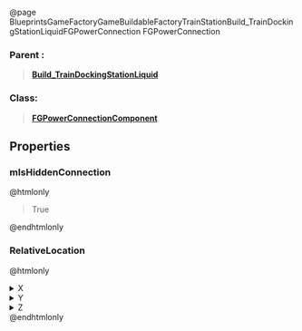 @page BlueprintsGameFactoryGameBuildableFactoryTrainStationBuild_TrainDockingStationLiquidFGPowerConnection FGPowerConnection
### Parent :
<b><a href="_blueprints_game_factory_game_buildable_factory_train_station_build__train_docking_station_liquid.html"><blockquote>Build_TrainDockingStationLiquid</blockquote></a></b>
### Class:
<b><a href="_class_script_f_g_power_connection_component.html"><blockquote>FGPowerConnectionComponent</blockquote></a></b>
## Properties
### mIsHiddenConnection
@htmlonly
<blockquote>True</blockquote>
@endhtmlonly

### RelativeLocation
@htmlonly
<details>
 <summary>X</summary>
<blockquote>0</blockquote>
</details>
<details>
 <summary>Y</summary>
<blockquote>2025</blockquote>
</details>
<details>
 <summary>Z</summary>
<blockquote>1665</blockquote>
</details>
@endhtmlonly

